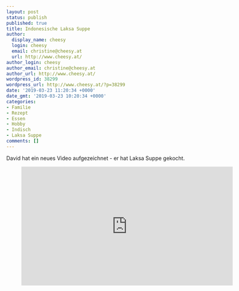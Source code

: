 ```yaml
---
layout: post
status: publish
published: true
title: Indonesische Laksa Suppe
author:
  display_name: cheesy
  login: cheesy
  email: christine@cheesy.at
  url: http://www.cheesy.at/
author_login: cheesy
author_email: christine@cheesy.at
author_url: http://www.cheesy.at/
wordpress_id: 38299
wordpress_url: http://www.cheesy.at/?p=38299
date: '2019-03-23 11:20:34 +0000'
date_gmt: '2019-03-23 10:20:34 +0000'
categories:
- Familie
- Rezept
- Essen
- Hobby
- Indisch
- Laksa Suppe
comments: []
---
```

David hat ein neues Video aufgezeichnet - er hat Laksa Suppe gekocht.
<figure>
<iframe width="560" height="315" src="https://www.youtube.com/embed/ErWDy94jG9w" title="YouTube video player" frameborder="0" allow="accelerometer; autoplay; clipboard-write; encrypted-media; gyroscope; picture-in-picture" allowfullscreen></iframe>
</figure>
